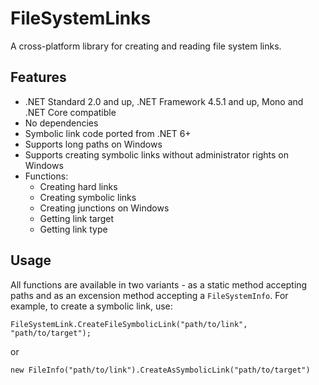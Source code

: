 # FileSystemLinks
A cross-platform library for creating and reading file system links.

## Features
- .NET Standard 2.0 and up, .NET Framework 4.5.1 and up, Mono and .NET Core compatible
- No dependencies
- Symbolic link code ported from .NET 6+
- Supports long paths on Windows
- Supports creating symbolic links without administrator rights on Windows
- Functions:
  - Creating hard links
  - Creating symbolic links
  - Creating junctions on Windows
  - Getting link target
  - Getting link type

## Usage
All functions are available in two variants - as a static method accepting paths and as an excension method accepting a `FileSystemInfo`.
For example, to create a symbolic link, use:
```
FileSystemLink.CreateFileSymbolicLink("path/to/link", "path/to/target");
```
or
```
new FileInfo("path/to/link").CreateAsSymbolicLink("path/to/target")
```